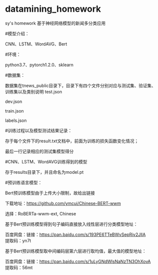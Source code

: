 # datamining_homework
sy's homework    基于神经网络模型的新闻多分类应用

#模型介绍：

CNN、LSTM、WordAVG、Bert

#环境：

python3.7、pytorch1.2.0、sklearn

#数据集：

数据集在tnews_public目录下，目录下有四个文件分别对应与测试集、验证集、训练集以及类别说明
test.json

dev.json

train.json

labels.json

#训练过程以及模型测试结果记录：

存于每个文件下的result.txt文档中，前面为训练的损失函数变化情况；

最后一行记录相应的测试集模型得分

#CNN、LSTM、WordAVG训练得到的模型

存于results目录下，并且命名为model.pt

#预训练语言模型：

Bert预训练模型由于上传大小限制，故给出链接

   下载地址：https://github.com/ymcui/Chinese-BERT-wwm
   
   选择：RoBERTa-wwm-ext, Chinese


基于Bert预训练模型得到句子编码直接放入线性层进行分类模型地址：

百度网盘：链接：https://pan.baidu.com/s/193PE6TTeBWvSepRiv2JllA      
提取码：yn7t


基于Bert预训练模型取中间编码层第六层进行取均值，最大值的模型地址：

百度网盘：链接：https://pan.baidu.com/s/1uLyGNdWIsNaNzTN3OhXovA     
提取码：56mt

